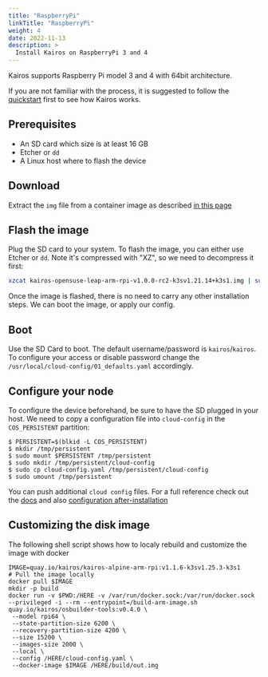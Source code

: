 ```yaml
---
title: "RaspberryPi"
linkTitle: "RaspberryPi"
weight: 4
date: 2022-11-13
description: >
  Install Kairos on RaspberryPi 3 and 4
---
```


Kairos supports Raspberry Pi model 3 and 4 with 64bit architecture.

If you are not familiar with the process, it is suggested to follow the [quickstart](/docs/getting-started) first to see how Kairos works.

## Prerequisites

- An SD card which size is at least 16 GB
- Etcher or `dd`
- A Linux host where to flash the device

## Download

Extract the `img` file from a container image as described [in this page](/docs/reference/image_matrix)

## Flash the image

Plug the SD card to your system. To flash the image, you can either use Etcher or `dd`. Note it's compressed with "XZ", so we need to decompress it first:

```bash
xzcat kairos-opensuse-leap-arm-rpi-v1.0.0-rc2-k3sv1.21.14+k3s1.img | sudo dd of=<device> oflag=sync status=progress bs=10MB
```

Once the image is flashed, there is no need to carry any other installation steps. We can boot the image, or apply our config.

## Boot

Use the SD Card to boot. The default username/password is `kairos`/`kairos`.
To configure your access or disable password change the `/usr/local/cloud-config/01_defaults.yaml` accordingly.

## Configure your node

To configure the device beforehand, be sure to have the SD plugged in your host. We need to copy a configuration file into `cloud-config` in the `COS_PERSISTENT` partition:

```
$ PERSISTENT=$(blkid -L COS_PERSISTENT)
$ mkdir /tmp/persistent
$ sudo mount $PERSISTENT /tmp/persistent
$ sudo mkdir /tmp/persistent/cloud-config
$ sudo cp cloud-config.yaml /tmp/persistent/cloud-config
$ sudo umount /tmp/persistent
```

You can push additional `cloud config` files. For a full reference check out the [docs](/docs/reference/configuration) and also [configuration after-installation](/docs/advanced/after-install)

## Customizing the disk image

The following shell script shows how to localy rebuild and customize the image with docker

```
IMAGE=quay.io/kairos/kairos-alpine-arm-rpi:v1.1.6-k3sv1.25.3-k3s1
# Pull the image locally
docker pull $IMAGE
mkdir -p build
docker run -v $PWD:/HERE -v /var/run/docker.sock:/var/run/docker.sock --privileged -i --rm --entrypoint=/build-arm-image.sh quay.io/kairos/osbuilder-tools:v0.4.0 \
 --model rpi64 \
 --state-partition-size 6200 \
 --recovery-partition-size 4200 \
 --size 15200 \
 --images-size 2000 \
 --local \
 --config /HERE/cloud-config.yaml \
 --docker-image $IMAGE /HERE/build/out.img

```
